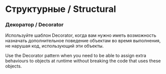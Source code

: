 
# Структурные / Structural

### Декоратор / Decorator

Используйте шаблон Decorator, когда вам нужно иметь возможность назначать дополнительное поведение объектам во время выполнения, 
не нарушая код, использующий эти объекты.

Use the Decorator pattern when you need to be able to assign extra behaviours 
to objects at runtime without breaking the code that uses these objects.